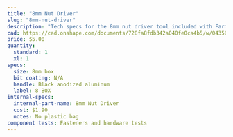 ```yaml
---
title: "8mm Nut Driver"
slug: "8mm-nut-driver"
description: "Tech specs for the 8mm nut driver tool included with FarmBot Genesis. Visit [our shop](http://shop.farm.bot) to purchase parts."
cad: https://cad.onshape.com/documents/728fa8fdb342a040fe0ca4b5/w/0435033a7c78b02e71d0f721/e/18e761572bb1b5327e3e7374?configuration=List_1YbCkEGuphXQdz%3DDefault&renderMode=0&uiState=6255dde646b4a5023f0af00d
price: $5.00
quantity:
  standard: 1
  xl: 1
specs:
  size: 8mm box
  bit coating: N/A
  handle: Black anodized aluminum
  label: 8 BOX
internal-specs:
  internal-part-name: 8mm Nut Driver
  cost: $1.90
  notes: No plastic bag
component tests: Fasteners and hardware tests
---
```

